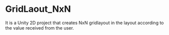 # GridLaout_NxN
It is a Unity 2D project that creates NxN gridlayout in the layout according to the value received from the user.
